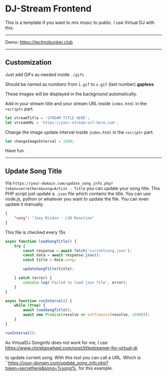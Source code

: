# DJ-Stream Frontend



This is a template if you want to mix music to public. I use Virtual DJ with this.



---



Demo: https://technobunker.club



---



## Customization

Just add GIFs as needed inside `./gifs`

Should be named as numbers from `1.gif` to `x.gif` (last number)  **gapless**.

These images will be displayed in the background automatically.



Add in your stream title and your stream URL inside `index.html` in the `<script>` part.

```javascript
let streamTitle = 'STREAM TITLE HERE';
let streamURL = 'https://your-stream-url-here.com';
```



Change the image update interval inside `index.html` in the `<script>` part.

```javascript
let changeImageInterval = 2500;
```



Have fun.





---



## Update Song Title



Via `https://your-domain.com/update_song_info.php?token=secrethere&song=Artist - Title` you can update your song title. This PHP script just update a `.json` file which contains the title. You can use node.js, python or whatever you want to update the file. You can even update it manually.


```json
{
    "song": "Joey Risdon - LSD Reaction"
}
```


This file is checked every 15s



```javascript
async function loadSongTitle() {
    try {
        const response = await fetch('currentsong.json');
        const data = await response.json();
        const title = data.song;

        updateSongTitle(title);

    } catch (error) {
        console.log('Failed to load json file', error);
    }
}

async function runInterval() {
    while (true) {
        await loadSongTitle();
        await new Promise(resolve => setTimeout(resolve, 15000));
    }
}

runInterval();
```



As VirtualDJ Songinfo does not work for me, I use 
https://www.christianwheel.com/post/titlestreamer-for-virtual-dj

to update current song. With this tool you can call a URL. Which is ``https://your-domain.com/update_song_info.php?token=secrethere&song=%song%` for this example.



